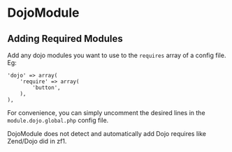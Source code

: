 DojoModule
==========

## Adding Required Modules

Add any dojo modules you want to use to the `requires` array of a config file. Eg:

    'dojo' => array(
        'require' => array(
            'button',                
        ),
    ),

For convenience, you can simply uncomment the desired lines in the `module.dojo.global.php` config file.

DojoModule does not detect and automatically add Dojo requires like Zend/Dojo did in zf1.